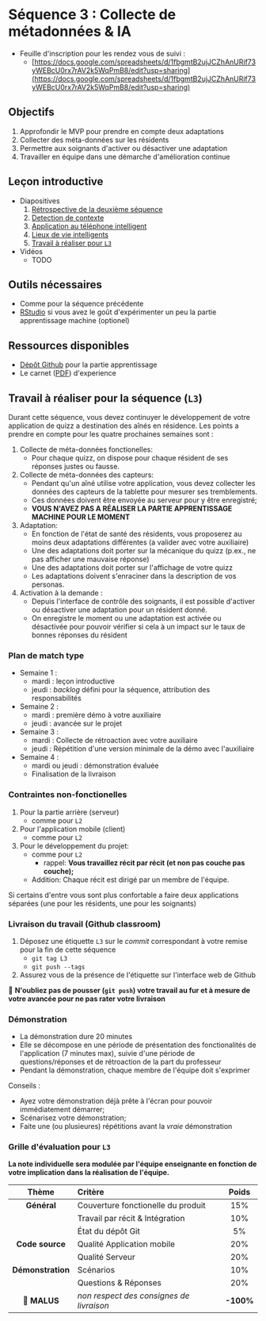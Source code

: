 # Séquence 3 : Collecte de métadonnées & IA

* Feuille d'inscription pour les rendez vous de suivi :
    - [https://docs.google.com/spreadsheets/d/1fbgmtB2ujJCZhAnURif73yWEBcU0rx7rAV2k5WqPmB8/edit?usp=sharing](https://docs.google.com/spreadsheets/d/1fbgmtB2ujJCZhAnURif73yWEBcU0rx7rAV2k5WqPmB8/edit?usp=sharing)

## Objectifs

  1. Approfondir le MVP pour prendre en compte deux adaptations
  2. Collecter des méta-données sur les résidents
  3. Permettre aux soignants d'activer ou désactiver une adaptation
  4. Travailler en équipe dans une démarche d'amélioration continue

## Leçon introductive

- Diapositives
    1. [Rétrospective de la deuxième séquence](./seq3/Seq3_Part1.pdf)
    2. [Detection de contexte](./seq3/Seq3_Part2.pdf)
    3. [Application au téléphone intelligent](./seq3/Seq3_Part3.pdf)
    4. [Lieux de vie intelligents](./seq3/Seq3_Part4.pdf)
    5. [Travail à réaliser pour `L3`](./seq3/Seq3_Part5.pdf)
- Vidéos
    - TODO

## Outils nécessaires

  - Comme pour la séquence précédente
  - [RStudio](https://rstudio.com/products/rstudio/download/) si vous avez le goût d'expérimenter un peu la partie apprentissage machine (optionel)

## Ressources disponibles

- [Dépôt Github](https://github.com/ace-lectures/behavioral-context-recognition) pour la partie apprentissage
- Le carnet ([PDF]()) d'experience



## Travail à réaliser pour la séquence (`L3`)

Durant cette séquence, vous devez continuyer le développement de votre application de quizz a destination des aînés en résidence. Les points a prendre en compte pour les quatre prochaines semaines sont :

1. Collecte de méta-données fonctionelles:
    - Pour chaque quizz, on dispose pour chaque résident de ses réponses justes ou fausse.
2. Collecte de méta-données des capteurs:
    - Pendant qu'un aîné utilise votre application, vous devez collecter les données des capteurs de la tablette pour mesurer ses tremblements.
    - Ces données doivent être envoyée au serveur pour y être enregistré;
    - **VOUS N'AVEZ PAS A RÉALISER LA PARTIE APPRENTISSAGE MACHINE POUR LE MOMENT**
3. Adaptation:
    - En fonction de l'état de santé des résidents, vous proposerez au moins deux adaptations différentes (a valider avec votre auxiliaire)
    - Une des adaptations doit porter sur la mécanique du quizz (p.ex., ne pas afficher une mauvaise réponse)
    - Une des adaptations doit porter sur l'affichage de votre quizz
    - Les adaptations doivent s'enraciner dans la description de vos personas.
4. Activation à la demande :
    - Depuis l'interface de contrôle des soignants, il est possible d'activer ou désactiver une adaptation pour un résident donné.
    - On enregistre le moment ou une adaptation est activée ou désactivée pour pouvoir vérifier si cela à un impact sur le taux de bonnes réponses du résident

### Plan de match type

- Semaine 1 :
    - mardi : leçon introductive
    - jeudi : _backlog_ défini pour la séquence, attribution des responsabilités
- Semaine 2 :
    - mardi : première démo à votre auxiliaire
    - jeudi : avancée sur le projet
- Semaine 3 :
    - mardi : Collecte de rétroaction avec votre auxiliaire
    - jeudi : Répétition d'une version minimale de la démo avec l'auxiliaire
- Semaine 4 :
    - mardi ou jeudi : démonstration évaluée
    - Finalisation de la livraison

### Contraintes non-fonctionelles

1. Pour la partie arrière (serveur)
    - comme pour `L2`
2. Pour l'application mobile (client)
    - comme pour `L2`
3. Pour le développement du projet:
    - comme pour `L2`
      - rappel: **Vous travaillez récit par récit (et non pas couche pas couche);**
    - Addition: Chaque récit est dirigé par un membre de l'équipe.   

Si certains d'entre vous sont plus confortable a faire deux applications séparées (une pour les résidents, une pour les soignants)

### Livraison du travail (Github classroom)

1. Déposez une étiquette `L3` sur le _commit_ correspondant à votre remise pour la fin de cette séquence
    - `git tag L3`
    - `git push --tags`
2. Assurez vous de la présence de l'étiquette sur l'interface web de Github

:rotating_light: **N'oubliez pas de pousser (`git push`) votre travail au fur et à mesure de votre avancée pour ne pas rater votre livraison**

### Démonstration

  - La démonstration dure 20 minutes
  - Elle se décompose en une période de présentation des fonctionalités de l'application (7 minutes max), suivie d'une période de questions/réponses et de rétroaction de la part du professeur
  - Pendant la démonstration, chaque membre de l'équipe doit s'exprimer

Conseils :

  - Ayez votre démonstration déjà prête à l'écran pour pouvoir immédiatement démarrer;
  - Scénarisez votre démonstration;
  - Faite une (ou plusieures) répétitions avant la _vraie_ démonstration

### Grille d'évaluation pour `L3`

**La note individuelle sera modulée par l'équipe enseignante en fonction de votre implication dans la réalisation de l'équipe.**

| Thème         | Critère                      | Poids |
| :---:         | :---                         | :---: |
| **Général**   | Couverture fonctionelle du produit | 15%   |
|               | Travail par récit & Intégration    | 10%   |
|               | État du dépôt Git    | 5%   |
| **Code source**  | Qualité Application mobile    | 20%   |
|               | Qualité Serveur | 20%  
| **Démonstration**   | Scénarios     | 10%   |
|               | Questions & Réponses      | 20%   |
| :rotating_light: **MALUS**     | _non respect des consignes de livraison_ | **-100%** |
